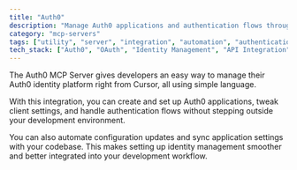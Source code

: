 ```yaml
---
title: "Auth0"
description: "Manage Auth0 applications and authentication flows through natural language commands in Cursor."
category: "mcp-servers"
tags: ["utility", "server", "integration", "automation", "authentication", "identity management", "natural language processing"]
tech_stack: ["Auth0", "OAuth", "Identity Management", "API Integration", "Authentication", "Cursor"]
---
```


The Auth0 MCP Server gives developers an easy way to manage their Auth0 identity platform right from Cursor, all using simple language.

With this integration, you can create and set up Auth0 applications, tweak client settings, and handle authentication flows without stepping outside your development environment.

You can also automate configuration updates and sync application settings with your codebase. This makes setting up identity management smoother and better integrated into your development workflow.